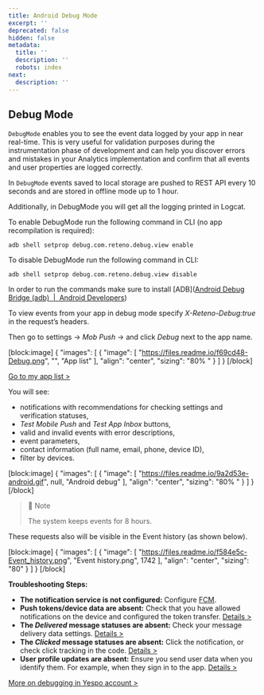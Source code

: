```yaml
---
title: Android Debug Mode
excerpt: ''
deprecated: false
hidden: false
metadata:
  title: ''
  description: ''
  robots: index
next:
  description: ''
---
```

## Debug Mode

`DebugMode` enables you to see the event data logged by your app in near real-time. This is very useful for validation purposes during the instrumentation phase of development and can help you discover errors and mistakes in your Analytics implementation and confirm that all events and user properties are logged correctly.

In `DebugMode` events saved to local storage are pushed to REST API every 10 seconds and are stored in offline mode up to 1 hour.

Additionally, in DebugMode you will get all the logging printed in Logcat.

To enable DebugMode run the following command in CLI (no app recompilation is required):

`adb shell setprop debug.com.reteno.debug.view enable`

To disable DebugMode run the following command in CLI:

`adb shell setprop debug.com.reteno.debug.view disable`

In order to run the commands make sure to install [ADB]\([Android Debug Bridge (adb)  |  Android Developers](https://developer.android.com/studio/command-line/adb))

To view events from your app in debug mode specify _X-Reteno-Debug:true_ in the request’s headers. 

Then go to settings -> _Mob Push_ -> and click _Debug_ next to the app name.

[block:image]
{
  "images": [
    {
      "image": [
        "https://files.readme.io/f69cd48-Debug.png",
        "",
        "App list"
      ],
      "align": "center",
      "sizing": "80% "
    }
  ]
}
[/block]


[Go to my app list >](https://my.yespo.io/settings-ui/#/mobile-push/apps-list)

You will see:

- notifications with recommendations for checking settings and verification statuses,
- _Test Mobile Push_ and _Test App Inbox_ buttons,
- valid and invalid events with error descriptions,
- event parameters,
- contact information (full name, email, phone, device ID),
- filter by devices.

[block:image]
{
  "images": [
    {
      "image": [
        "https://files.readme.io/9a2d53e-android.gif",
        null,
        "Android debug"
      ],
      "align": "center",
      "sizing": "80% "
    }
  ]
}
[/block]


> 📘 Note
> 
> The system keeps events for 8 hours.

These requests also will be visible in the Event history (as shown below).

[block:image]
{
  "images": [
    {
      "image": [
        "https://files.readme.io/f584e5c-Event_history.png",
        "Event history.png",
        1742
      ],
      "align": "center",
      "sizing": "80"
    }
  ]
}
[/block]


**Troubleshooting Steps:**

- **The notification service is not configured:** Configure [FCM](https://docs.yespo.io/docs/connect-your-mobile-app#fcm).
- **Push tokens/device data are absent:** Check that you have allowed notifications on the device and configured the token transfer. [Details >](https://docs.yespo.io/reference/using-updateuserattributes-method)
- **The _Delivered_ message statuses are absent:** Check your message delivery data settings. [Details >](https://docs.yespo.io/docs/setting-up-delivery-and-clicks-analytics)
- **The _Clicked_ message statuses are absent:** Click the notification, or check click tracking in the code. [Details >](https://docs.yespo.io/docs/setting-up-delivery-and-clicks-analytics)
- **User profile updates are absent:** Ensure you send user data when you identify them. For example, when they sign in to the app. [Details >](https://docs.yespo.io/reference/using-updateuserattributes-method)

[More on debugging in Yespo account >](https://yespo.io/support/sending-test-messages-from-the-event-debug-view)